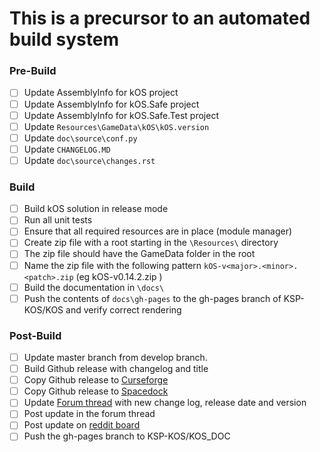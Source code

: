 # This is a precursor to an automated build system

### Pre-Build
- [ ] Update AssemblyInfo for kOS project
- [ ] Update AssemblyInfo for kOS.Safe project
- [ ] Update AssemblyInfo for kOS.Safe.Test project
- [ ] Update `Resources\GameData\kOS\kOS.version`
- [ ] Update `doc\source\conf.py`
- [ ] Update `CHANGELOG.MD`
- [ ] Update `doc\source\changes.rst`

### Build
- [ ] Build kOS solution in release mode
- [ ] Run all unit tests
- [ ] Ensure that all required resources are in place (module manager)
- [ ] Create zip file with a root starting in the `\Resources\` directory
- [ ] The zip file should have the GameData folder in the root
- [ ] Name the zip file with the following pattern `kOS-v<major>.<minor>.<patch>.zip` (eg kOS-v0.14.2.zip )
- [ ] Build the documentation in `\docs\`
- [ ] Push the contents of `docs\gh-pages` to the gh-pages branch of KSP-KOS/KOS and verify correct rendering

### Post-Build
- [ ] Update master branch from develop branch.
- [ ] Build Github release with changelog and title
- [ ] Copy Github release to [Curseforge](http://kerbal.curseforge.com/projects/kos-scriptable-autopilot-system?gameCategorySlug=ksp-mods&projectID=220265)
- [ ] Copy Github release to [Spacedock](http://spacedock.info/mod/60/kOS:%20Scriptable%20Autopilot%20System)
- [ ] Update [Forum thread](https://forum.kerbalspaceprogram.com/index.php?/topic/165628-13-kos-v1130-kos-scriptable-autopilot-system/) with new change log, release date and version
- [ ] Post update in the forum thread
- [ ] Post update on [reddit board](http://www.reddit.com/r/kos)
- [ ] Push the gh-pages branch to KSP-KOS/KOS_DOC
